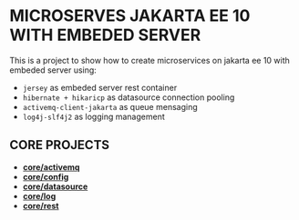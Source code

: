 # MICROSERVES JAKARTA EE 10 WITH EMBEDED SERVER

This is a project to show how to create microservices on jakarta ee 10 with embeded server using:
  - `jersey` as embeded server rest container
  - `hibernate + hikaricp` as datasource connection pooling
  - `activemq-client-jakarta` as queue mensaging
  - `log4j-slf4j2` as logging management

## CORE PROJECTS

  - **[core/activemq](./core/activemq)**
  - **[core/config](./core/config)**
  - **[core/datasource](./core/datasource)**
  - **[core/log](./core/log)**
  - **[core/rest](./core/rest)**



